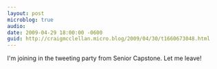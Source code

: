 ```yaml
---
layout: post
microblog: true
audio: 
date: 2009-04-29 18:00:00 -0600
guid: http://craigmcclellan.micro.blog/2009/04/30/t1660673048.html
---
```

I'm joining in the tweeting party from Senior Capstone. Let me leave!
